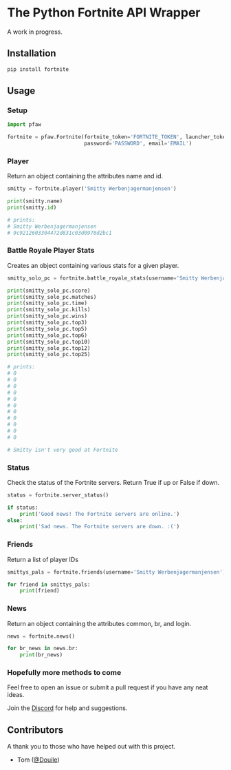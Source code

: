 # The Python Fortnite API Wrapper
A work in progress.

## Installation
```bash
pip install fortnite
```

## Usage

### Setup
```python
import pfaw

fortnite = pfaw.Fortnite(fortnite_token='FORTNITE_TOKEN', launcher_token='LAUNCHER_TOKEN',
                         password='PASSWORD', email='EMAIL')
```

### Player
Return an object containing the attributes name and id.
```python
smitty = fortnite.player('Smitty Werbenjagermanjensen')

print(smitty.name)
print(smitty.id)

# prints:
# Smitty Werbenjagermanjensen
# 9c9212603304472d831c03d0978d2bc1
```

### Battle Royale Player Stats
Creates an object containing various stats for a given player.
```python
smitty_solo_pc = fortnite.battle_royale_stats(username='Smitty Werbenjagermanjensen', mode='solo', platform='pc')

print(smitty_solo_pc.score)
print(smitty_solo_pc.matches)
print(smitty_solo_pc.time)
print(smitty_solo_pc.kills)
print(smitty_solo_pc.wins)
print(smitty_solo_pc.top3)
print(smitty_solo_pc.top5)
print(smitty_solo_pc.top6)
print(smitty_solo_pc.top10)
print(smitty_solo_pc.top12)
print(smitty_solo_pc.top25)

# prints:
# 0
# 0
# 0
# 0
# 0
# 0
# 0
# 0
# 0
# 0
# 0

# Smitty isn't very good at Fortnite
```

### Status
Check the status of the Fortnite servers. Return True if up or False if down.
```python
status = fortnite.server_status()

if status:
    print('Good news! The Fortnite servers are online.')
else:
    print('Sad news. The Fortnite servers are down. :(')
```

### Friends
Return a list of player IDs
```python
smittys_pals = fortnite.friends(username='Smitty Werbenjagermanjensen')

for friend in smittys_pals:
    print(friend)
```

### News
Return an object containing the attributes common, br, and login.
```python
news = fortnite.news()

for br_news in news.br:
    print(br_news)
```

### Hopefully more methods to come
Feel free to open an issue or submit a pull request if you have any neat ideas.

Join the [Discord](https://discord.gg/AEfWXP9) for help and suggestions.

## Contributors
A thank you to those who have helped out with this project.

- Tom ([@Douile](https://github.com/Douile))